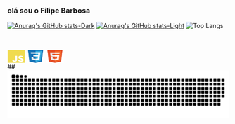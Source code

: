 ### olá sou o Filipe Barbosa
[![Anurag's GitHub stats-Dark](https://github-readme-stats.vercel.app/api?username=oifilipe&show_icons=true&locale=pt-br&rank_icon=github&theme=dark#gh-dark-mode-only)](https://github.com/oifilipe/github-readme-stats#gh-dark-mode-only)
[![Anurag's GitHub stats-Light](https://github-readme-stats.vercel.app/api?username=oifilipe&show_icons=true&locale=pt-br&rank_icon=github&theme=default#gh-light-mode-only)](https://github.com/oifilipe/github-readme-stats#gh-light-mode-only)
![Top Langs](https://github-readme-stats.vercel.app/api/top-langs/?username=oifilipe&hide_progress=true&locale=pt-br)

##

<div style="display: inline_block"><br>
  <img align="center" alt="Rafa-Js" height="30" width="40" src="https://raw.githubusercontent.com/devicons/devicon/master/icons/javascript/javascript-plain.svg"> 
  <img align="center" alt="Rafa-CSS" height="30" width="40" src="https://raw.githubusercontent.com/devicons/devicon/master/icons/css3/css3-original.svg">
  <img align="center" alt="Rafa-HTML" height="30" width="40" src="https://raw.githubusercontent.com/devicons/devicon/master/icons/html5/html5-original.svg">

</div>
##
<picture>
  <source media="(prefers-color-scheme: dark)" srcset="https://raw.githubusercontent.com/oifilipe/oifilipe/output/github-contribution-grid-snake-dark.svg">
  <source media="(prefers-color-scheme: light)" srcset="https://raw.githubusercontent.com/oifilipe/oifilipe/output/github-contribution-grid-snake.svg">
  <img alt="github contribution grid snake animation" src="https://raw.githubusercontent.com/oifilipe/oifilipe/output/github-contribution-grid-snake.svg">
</picture>
